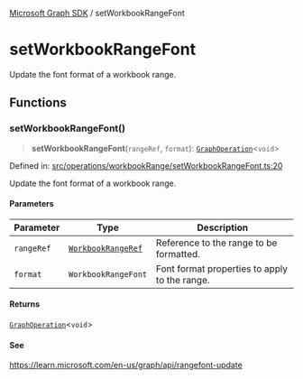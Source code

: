 [Microsoft Graph SDK](README.md) / setWorkbookRangeFont

# setWorkbookRangeFont

Update the font format of a workbook range.

## Functions

### setWorkbookRangeFont()

> **setWorkbookRangeFont**(`rangeRef`, `format`): [`GraphOperation`](GraphOperation.md#graphoperation)\<`void`\>

Defined in: [src/operations/workbookRange/setWorkbookRangeFont.ts:20](https://github.com/Future-Secure-AI/microsoft-graph/blob/main/src/operations/workbookRange/setWorkbookRangeFont.ts#L20)

Update the font format of a workbook range.

#### Parameters

| Parameter | Type | Description |
| ------ | ------ | ------ |
| `rangeRef` | [`WorkbookRangeRef`](WorkbookRange-1.md#workbookrangeref) | Reference to the range to be formatted. |
| `format` | `WorkbookRangeFont` | Font format properties to apply to the range. |

#### Returns

[`GraphOperation`](GraphOperation.md#graphoperation)\<`void`\>

#### See

https://learn.microsoft.com/en-us/graph/api/rangefont-update
